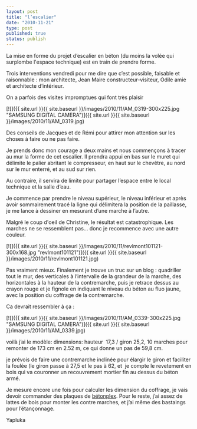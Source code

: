 ```yaml
---
layout: post
title: "l’escalier"
date: "2010-11-21"
type: post
published: true
status: publish
---
```


La mise en forme du projet d’escalier en béton (du moins la volée qui surplombe l'espace technique) est en train de prendre forme.

Trois interventions vendredi pour me dire que c’est possible, faisable et raisonnable : mon architecte, Jean Maire constructeur-visiteur, Odile amie et architecte d’intérieur.

On a parfois des visites impromptues qui font très plaisir

[![]({{ site.url }}{{ site.baseurl }}/images/2010/11/AM_0319-300x225.jpg "SAMSUNG DIGITAL CAMERA")]({{ site.url }}{{ site.baseurl }}/images/2010/11/AM_0319.jpg)

Des conseils de Jacques et de Rémi pour attirer mon attention sur les choses à faire ou ne pas faire.

Je prends donc mon courage a deux mains et nous commençons à tracer au mur la forme de cet escalier. Il prendra appui en bas sur le muret qui délimite le palier abritant le compresseur, en haut sur le chevêtre, au nord sur le mur enterré, et au sud sur rien.

Au contraire, il servira de limite pour partager l’espace entre le local technique et la salle d’eau.

Je commence par prendre le niveau supérieur, le niveau inférieur et après avoir sommairement tracé la ligne qui délimitera la position de la paillasse, je me lance à dessiner en mesurant d’une marche à l’autre.

Malgré le coup d'oeil de Christine, le résultat est catastrophique. Les marches ne se ressemblent pas… donc je recommence avec une autre couleur.

[![]({{ site.url }}{{ site.baseurl }}/images/2010/11/revlmont101121-300x168.jpg "revlmont101121")]({{ site.url }}{{ site.baseurl }}/images/2010/11/revlmont101121.jpg)

Pas vraiment mieux. Finalement je trouve un truc sur un blog : quadriller tout le mur, des verticales à l’intervalle de la grandeur de la marche, des horizontales à la hauteur de la contremarche, puis je retrace dessus au crayon rouge et je fignole en indiquant le niveau du béton au fluo jaune, avec la position du coffrage de la contremarche.

Ca devrait ressembler à ça :

[![]({{ site.url }}{{ site.baseurl }}/images/2010/11/AM_0339-300x225.jpg "SAMSUNG DIGITAL CAMERA")]({{ site.url }}{{ site.baseurl }}/images/2010/11/AM_0339.jpg)

voilà j’ai le modèle: dimensions: hauteur  17,3 / giron 25,2, 10 marches pour remonter de 173 cm en 2.52 m, ce qui donne un pas de 59,8 cm.

je prévois de faire une contremarche inclinée pour élargir le giron et faciliter la foulée (le giron passe à 27,5 et le pas à 62, et  je compte le revetement en bois qui va couronner un recouvrement mortier fin au dessus du béton armé.

Je mesure encore une fois pour calculer les dimension du coffrage, je vais devoir commander des plaques de [bétonplex](http://www.gamma-belgique.be/Conseils-Bricolage/page.aspx/35?xd_itemId=1042&xd_selectionDatapartId=453). Pour le reste, j’ai assez de lattes de bois pour monter les contre marches, et j’ai même des bastaings pour l’étançonnage.

Yapluka
